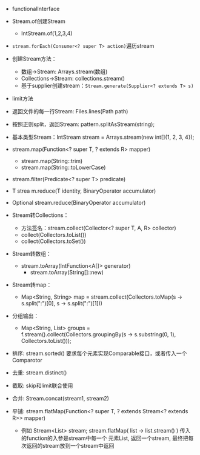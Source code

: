 - functionalInterface
- Stream.of创建Stream
    - IntStream.of(1,2,3,4)
- `stream.forEach(Consumer<? super T> action)`遍历stream
- 创建Stream方法：
    - 数组->Stream: Arrays.stream(数组)
    - Collections->Stream: collections.stream()
    - 基于supplier创建stream：`Stream.generate(Supplier<? extends T> s)`
- limit方法
- 返回文件的每一行Stream<String>: Files.lines(Path path)
- 按照正则split，返回Stream<String>: pattern.splitAsStream(string);
- 基本类型Stream：IntStream stream = Arrays.stream(new int[]{1, 2, 3, 4});
- stream.map(Function<? super T, ? extends R> mapper)
    - stream.map(String::trim)
    - stream.map(String::toLowerCase)
- stream.filter(Predicate<? super T> predicate)
- T strea m.reduce(T identity, BinaryOperator<T> accumulator)
- Optional<T> stream.reduce(BinaryOperator<T> accumulator)
- Stream转Collections：
    - 方法签名：stream.collect(Collector<? super T, A, R> collector)
    - collect(Collectors.toList())
    - collect(Collectors.toSet())
- Stream转数组：
    - stream.toArray(IntFunction<A[]> generator)
        - stream.toArray(String[]::new)
- Stream转map：
    - Map<String, String> map = stream.collect(Collectors.toMap(s -> s.split(":")[0], s -> s.split(":")[1]))
- 分组输出：
    - Map<String, List<String>> groups = f.stream().collect(Collectors.groupingBy(s -> s.substring(0, 1), Collectors.toList()));
        
- 排序: stream.sorted() 要求每个元素实现Comparable接口，或者传入一个Comparotor
- 去重: stream.distinct()
- 截取: skip和limit联合使用
- 合并: Stream.concat(stream1, stream2)
- 平铺: stream.flatMap(Function<? super T, ? extends Stream<? extends R>> mapper)
    - 例如 Stream<List<Integer>> stream; stream.flatMap( list -> list.stream() ) 传入的function的入参是stream中每一个
      元素List<Integer>, 返回一个stream<Integer>, 最终把每次返回的stream<Integer>放到一个stream<Integer>中返回